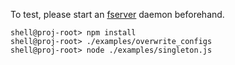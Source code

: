 To test, please start an [fserver](https://github.com/genxium/fserver) daemon beforehand. 

```
shell@proj-root> npm install
shell@proj-root> ./examples/overwrite_configs 
shell@proj-root> node ./examples/singleton.js
```
